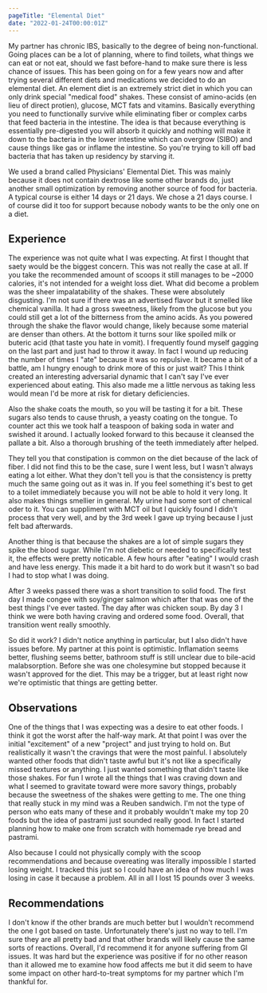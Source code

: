 ```yaml
---
pageTitle: "Elemental Diet"
date: "2022-01-24T00:00:01Z"
---
```


My partner has chronic IBS, basically to the degree of being non-functional.  Going places can be a lot of planning, where to find toilets, what things we can eat or not eat, should we fast before-hand to make sure there is less chance of issues.  This has been going on for a few years now and after trying several different diets and medications we decided to do an elemental diet.  An element diet is an extremely strict diet in which you can only drink special "medical food" shakes.  These consist of amino-acids (en lieu of direct protien), glucose, MCT fats and vitamins.  Basically everything you need to functionally survive while eliminating fiber or complex carbs that feed bacteria in the intestine.  The idea is that because everything is essentially pre-digested you will absorb it quickly and nothing will make it down to the bacteria in the lower intestine which can overgrow (SIBO) and cause things like gas or inflame the intestine.  So you're trying to kill off bad bacteria that has taken up residency by starving it.

We used a brand called Physicians' Elemental Diet.  This was mainly because it does not contain dextrose like some other brands do, just another small optimization by removing another source of food for bacteria.  A typical course is either 14 days or 21 days.  We chose a 21 days course.  I of course did it too for support because nobody wants to be the only one on a diet.

## Experience

The experience was not quite what I was expecting.  At first I thought that saety would be the biggest concern.  This was not really the case at all.  If you take the recommended amount of scoops it still manages to be ~2000 calories, it's not intended for a weight loss diet.  What did become a problem was the sheer impalatability of the shakes.  These were absolutely disgusting.  I'm not sure if there was an advertised flavor but it smelled like chemical vanilla.  It had a gross sweetness, likely from the glucose but you could still get a lot of the bitterness from the amino acids.  As you powered through the shake the flavor would change, likely because some material are denser than others.  At the bottom it turns sour like spoiled milk or buteric acid (that taste you hate in vomit).  I frequently found myself gagging on the last part and just had to throw it away.  In fact I wound up reducing the number of times I "ate" because it was so repulsive.  It became a bit of a battle, am I hungry enough to drink more of this or just wait?  This I think created an interesting adversarial dynamic that I can't say I've ever experienced about eating.  This also made me a little nervous as taking less would mean I'd be more at risk for dietary deficiencies.

Also the shake coats the mouth, so you will be tasting it for a bit.  These sugars also tends to cause thrush, a yeasty coating on the tongue.  To counter act this we took half a teaspoon of baking soda in water and swished it around.  I actually looked forward to this because it cleansed the pallate a bit.  Also a thorough brushing of the teeth immediately after helped.

They tell you that constipation is common on the diet because of the lack of fiber.  I did not find this to be the case, sure I went less, but I wasn't always eating a lot either.  What they don't tell you is that the consistency is pretty much the same going out as it was in.  If you feel something it's best to get to a toilet immediately because you will not be able to hold it very long.  It also makes things smellier in general.  My urine had some sort of chemical oder to it.  You can suppliment with MCT oil but I quickly found I didn't process that very well, and by the 3rd week I gave up trying because I just felt bad afterwards.

Another thing is that because the shakes are a lot of simple sugars they spike the blood sugar.  While I'm not diebetic or needed to specifically test it, the effects were pretty noticable.  A few hours after "eating" I would crash and have less energy.  This made it a bit hard to do work but it wasn't so bad I had to stop what I was doing.

After 3 weeks passed there was a short transition to solid food.  The first day I made congee with soy/ginger salmon which after that was one of the best things I've ever tasted.  The day after was chicken soup.  By day 3 I think we were both having craving and ordered some food.  Overall, that transition went really smoothly.

So did it work?  I didn't notice anything in particular, but I also didn't have issues before.  My partner at this point is optimistic.  Inflamation seems better, flushing seems better, bathroom stuff is still unclear due to bile-acid malabsorption.  Before she was one cholesymine but stopped because it wasn't approved for the diet.  This may be a trigger, but at least right now we're optimistic that things are getting better.


## Observations

One of the things that I was expecting was a desire to eat other foods.  I think it got the worst after the half-way mark.  At that point I was over the initial "excitement" of a new "project" and just trying to hold on.  But realistically it wasn't the cravings that were the most painful. I absolutely wanted other foods that didn't taste awful but it's not like a specifically missed textures or anything. I just wanted something that didn't taste like those shakes.  For fun I wrote all the things that I was craving down and what I seemed to gravitate toward were more savory things, probably because the sweetness of the shakes were getting to me.  The one thing that really stuck in my mind was a Reuben sandwich.  I'm not the type of person who eats many of these and it probably wouldn't make my top 20 foods but the idea of pastrami just sounded really good.  In fact I started planning how to make one from scratch with homemade rye bread and pastrami.

Also because I could not physically comply with the scoop recommendations and because overeating was literally impossible I started losing weight.  I tracked this just so I could have an idea of how much I was losing in case it because a problem.  All in all I lost 15 pounds over 3 weeks.

## Recommendations

I don't know if the other brands are much better but I wouldn't recommend the one I got based on taste.  Unfortunately there's just no way to tell.  I'm sure they are all pretty bad and that other brands will likely cause the same sorts of reactions.  Overall, I'd recommend it for anyone suffering from GI issues.  It was hard but the experience was positive if for no other reason than it allowed me to examine how food affects me but it did seem to have some impact on other hard-to-treat symptoms for my partner which I'm thankful for.